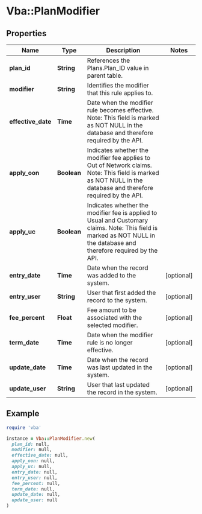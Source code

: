 # Vba::PlanModifier

## Properties

| Name | Type | Description | Notes |
| ---- | ---- | ----------- | ----- |
| **plan_id** | **String** | References the Plans.Plan_ID value in parent table. |  |
| **modifier** | **String** | Identifies the modifier that this rule applies to. |  |
| **effective_date** | **Time** | Date when the modifier rule becomes effective. Note: This field is marked as NOT NULL in the database and therefore required by the API. |  |
| **apply_oon** | **Boolean** | Indicates whether the modifier fee applies to Out of Network claims. Note: This field is marked as NOT NULL in the database and therefore required by the API. |  |
| **apply_uc** | **Boolean** | Indicates whether the modifier fee is applied to Usual and Customary claims. Note: This field is marked as NOT NULL in the database and therefore required by the API. |  |
| **entry_date** | **Time** | Date when the record was added to the system. | [optional] |
| **entry_user** | **String** | User that first added the record to the system. | [optional] |
| **fee_percent** | **Float** | Fee amount to be associated with the selected modifier. | [optional] |
| **term_date** | **Time** | Date when the modifier rule is no longer effective. | [optional] |
| **update_date** | **Time** | Date when the record was last updated in the system. | [optional] |
| **update_user** | **String** | User that last updated the record in the system. | [optional] |

## Example

```ruby
require 'vba'

instance = Vba::PlanModifier.new(
  plan_id: null,
  modifier: null,
  effective_date: null,
  apply_oon: null,
  apply_uc: null,
  entry_date: null,
  entry_user: null,
  fee_percent: null,
  term_date: null,
  update_date: null,
  update_user: null
)
```

